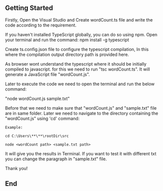 
## Getting Started
 Firstly, Open the Visual Studio and Create wordCount.ts file and write the code according to the requirement.

 If you haven't installed TypeScript globally, you can do so using npm. Open your terminal and run the command: npm install -g typescript

 Create ts.config.json file to configure the typescript compilation, In this where the compilation output directory path is provided here.

 As browser wont understand the typescript where it should be initially compiled to javascript. for this we need to run "tsc wordCount.ts". It will generate a JavaScript file "wordCount.js".

 Later to execute the code we need to open the terminal and run the below command:

 "node wordCount.js sample.txt"
 
 Before that we need to make sure that "wordCount.js" and "sample.txt" file are in same folder. Later we need to navigate to the directory containing the "wordCount.js" using 'cd' command:

    Example:

    cd C:\Users\**\**\rootDir\src

    node <wordCount path> <sample.txt path>

It will give you the results in Terminal. If you want to test it with different txt you can change the paragraph in "sample.txt" file.

Thank you!

## End 